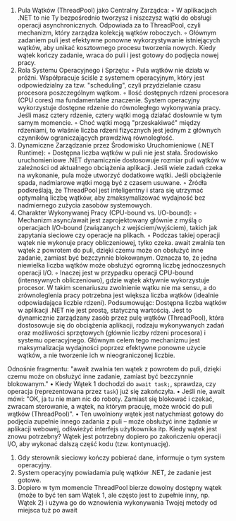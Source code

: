 1. Pula Wątków (ThreadPool) jako Centralny Zarządca:
    ◦ W aplikacjach .NET to nie Ty bezpośrednio tworzysz i niszczysz wątki do obsługi operacji asynchronicznych. Odpowiada za to ThreadPool, czyli mechanizm, który zarządza kolekcją wątków roboczych.
    ◦ Głównym zadaniem puli jest efektywne ponowne wykorzystywanie istniejących wątków, aby unikać kosztownego procesu tworzenia nowych. Kiedy wątek kończy zadanie, wraca do puli i jest gotowy do podjęcia nowej pracy.
2. Rola Systemu Operacyjnego i Sprzętu:
    ◦ Pula wątków nie działa w próżni. Współpracuje ściśle z systemem operacyjnym, który jest odpowiedzialny za tzw. "scheduling", czyli przydzielanie czasu procesora poszczególnym wątkom.
    ◦ Ilość dostępnych rdzeni procesora (CPU cores) ma fundamentalne znaczenie. System operacyjny wykorzystuje dostępne rdzenie do równoległego wykonywania pracy. Jeśli masz cztery rdzenie, cztery wątki mogą działać dosłownie w tym samym momencie.
    ◦ Choć wątki mogą "przeskakiwać" między rdzeniami, to właśnie liczba rdzeni fizycznych jest jednym z głównych czynników ograniczających prawdziwą równoległość.
3. Dynamiczne Zarządzanie przez Środowisko Uruchomieniowe (.NET Runtime):
    ◦ Dostępna liczba wątków w puli nie jest stała. Środowisko uruchomieniowe .NET dynamicznie dostosowuje rozmiar puli wątków w zależności od aktualnego obciążenia aplikacji. Jeśli wiele zadań czeka na wykonanie, pula może utworzyć dodatkowe wątki. Jeśli obciążenie spada, nadmiarowe wątki mogą być z czasem usuwane.
    ◦ Źródła podkreślają, że ThreadPool jest inteligentny i stara się utrzymać optymalną liczbę wątków, aby zmaksymalizować wydajność bez nadmiernego zużycia zasobów systemowych.
4. Charakter Wykonywanej Pracy (CPU-bound vs. I/O-bound):
    ◦ Mechanizm async/await jest zaprojektowany głównie z myślą o operacjach I/O-bound (związanych z wejściem/wyjściem), takich jak zapytania sieciowe czy operacje na plikach.
    ◦ Podczas takiej operacji wątek nie wykonuje pracy obliczeniowej, tylko czeka. await zwalnia ten wątek z powrotem do puli, dzięki czemu może on obsłużyć inne zadanie, zamiast być bezczynnie blokowanym. Oznacza to, że jedna niewielka liczba wątków może obsłużyć ogromną liczbę jednoczesnych operacji I/O.
    ◦ Inaczej jest w przypadku operacji CPU-bound (intensywnych obliczeniowo), gdzie wątek aktywnie wykorzystuje procesor. W takim scenariuszu zwolnienie wątku nie ma sensu, a do zrównoleglenia pracy potrzebna jest większa liczba wątków (idealnie odpowiadająca liczbie rdzeni).
Podsumowując:
Dostępna liczba wątków w aplikacji .NET nie jest prostą, statyczną wartością. Jest to dynamicznie zarządzany zasób przez pulę wątków (ThreadPool), która dostosowuje się do obciążenia aplikacji, rodzaju wykonywanych zadań oraz możliwości sprzętowych (głównie liczby rdzeni procesora) i systemu operacyjnego. Głównym celem tego mechanizmu jest maksymalizacja wydajności poprzez efektywne ponowne użycie wątków, a nie tworzenie ich w nieograniczonej liczbie.


Odnośnie fragmentu: "await zwalnia ten wątek z powrotem do puli, dzięki czemu może on obsłużyć inne zadanie, zamiast być bezczynnie blokowanym."
• Kiedy Wątek 1 dochodzi do `await task;`, sprawdza, czy operacja (reprezentowana przez `task`) już się zakończyła.
• Jeśli nie, await mówi: "OK, ja tu nie mam nic do roboty. Zamiast się blokować i czekać, zwracam sterowanie, a wątek, na którym pracuję, może wrócić do puli wątków (ThreadPool)".
• Ten uwolniony wątek jest natychmiast gotowy do podjęcia zupełnie innego zadania z puli – może obsłużyć inne żądanie w aplikacji webowej, odświeżyć interfejs użytkownika itp.
Kiedy wątek jest znowu potrzebny?
Wątek jest potrzebny dopiero po zakończeniu operacji I/O, aby wykonać dalszą część kodu (tzw. kontynuację).
1. Gdy sterownik sieciowy kończy pobierać dane, informuje o tym system operacyjny.
2. System operacyjny powiadamia pulę wątków .NET, że zadanie jest gotowe.
3. Dopiero w tym momencie ThreadPool bierze dowolny dostępny wątek (może to być ten sam Wątek 1, ale często jest to zupełnie inny, np. Wątek 2) i używa go do wznowienia wykonywania Twojej metody od miejsca tuż po await